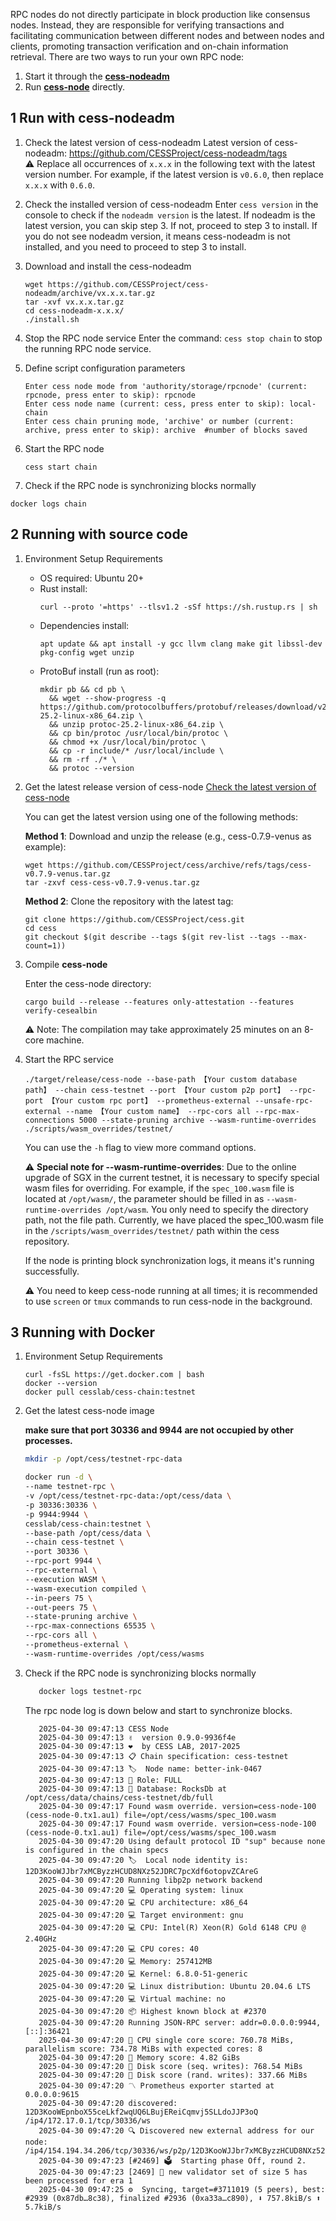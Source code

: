 RPC nodes do not directly participate in block production like consensus nodes. Instead, they are responsible for verifying transactions and facilitating communication between different nodes and between nodes and clients, promoting transaction verification and on-chain information retrieval. There are two ways to run your own RPC node:

1. Start it through the [**cess-nodeadm**](https://github.com/CESSProject/cess-nodeadm)
2. Run [**cess-node**](https://github.com/CESSProject/cess) directly.

## 1 Run with cess-nodeadm

1. Check the latest version of cess-nodeadm
   Latest version of cess-nodeadm: <https://github.com/CESSProject/cess-nodeadm/tags><br/>
   ⚠️ Replace all occurrences of `x.x.x` in the following text with the latest version number. For example, if the latest version is `v0.6.0`, then replace `x.x.x` with `0.6.0`.

2. Check the installed version of cess-nodeadm
   Enter `cess version` in the console to check if the `nodeadm version` is the latest.
   If nodeadm is the latest version, you can skip step 3. If not, proceed to step 3 to install. If you do not see nodeadm version, it means cess-nodeadm is not installed, and you need to proceed to step 3 to install.

3. Download and install the cess-nodeadm
   ```shell
   wget https://github.com/CESSProject/cess-nodeadm/archive/vx.x.x.tar.gz
   tar -xvf vx.x.x.tar.gz
   cd cess-nodeadm-x.x.x/
   ./install.sh
   ```

4. Stop the RPC node service
   Enter the command: `cess stop chain` to stop the running RPC node service.

5. Define script configuration parameters
   ```shell
   Enter cess node mode from 'authority/storage/rpcnode' (current: rpcnode, press enter to skip): rpcnode
   Enter cess node name (current: cess, press enter to skip): local-chain
   Enter cess chain pruning mode, 'archive' or number (current: archive, press enter to skip): archive  #number of blocks saved
   ```

6. Start the RPC node
   ```shell
   cess start chain
   ```

7. Check if the RPC node is synchronizing blocks normally
  ```shell
  docker logs chain
  ```

## 2 Running with source code

1. Environment Setup Requirements
   - OS required: Ubuntu 20+
   - Rust install: 
     ```shell
     curl --proto '=https' --tlsv1.2 -sSf https://sh.rustup.rs | sh
     ```
   - Dependencies install: 
     ```shell
     apt update && apt install -y gcc llvm clang make git libssl-dev pkg-config wget unzip
     ```
   - ProtoBuf install (run as root): 
     ```shell
     mkdir pb && cd pb \
       && wget --show-progress -q https://github.com/protocolbuffers/protobuf/releases/download/v25.2/protoc-25.2-linux-x86_64.zip \
       && unzip protoc-25.2-linux-x86_64.zip \
       && cp bin/protoc /usr/local/bin/protoc \
       && chmod +x /usr/local/bin/protoc \
       && cp -r include/* /usr/local/include \
       && rm -rf ./* \
       && protoc --version
     ```

2. Get the latest release version of cess-node
   [Check the latest version of cess-node](https://github.com/CESSProject/cess/tags)

   You can get the latest version using one of the following methods:

   **Method 1**: Download and unzip the release (e.g., cess-0.7.9-venus as example):
   ```shell
   wget https://github.com/CESSProject/cess/archive/refs/tags/cess-v0.7.9-venus.tar.gz
   tar -zxvf cess-cess-v0.7.9-venus.tar.gz
   ```

   **Method 2**: Clone the repository with the latest tag:
   ```shell
   git clone https://github.com/CESSProject/cess.git
   cd cess
   git checkout $(git describe --tags $(git rev-list --tags --max-count=1))
   ```

3. Compile **cess-node**

   Enter the cess-node directory:
   ```shell
   cargo build --release --features only-attestation --features verify-cesealbin
   ```

   ⚠️ Note: The compilation may take approximately 25 minutes on an 8-core machine.

4. Start the RPC service
   ```shell
   ./target/release/cess-node --base-path 【Your custom database path】 --chain cess-testnet --port 【Your custom p2p port】 --rpc-port 【Your custom rpc port】 --prometheus-external --unsafe-rpc-external --name 【Your custom name】 --rpc-cors all --rpc-max-connections 5000 --state-pruning archive --wasm-runtime-overrides ./scripts/wasm_overrides/testnet/

   ```

   You can use the `-h` flag to view more command options.

   ⚠️ **Special note for --wasm-runtime-overrides**: Due to the online upgrade of SGX in the current testnet, it is necessary to specify special wasm files for overriding. For example, if the `spec_100.wasm` file is located at `/opt/wasm/`, the parameter should be filled in as `--wasm-runtime-overrides /opt/wasm`. You only need to specify the directory path, not the file path. Currently, we have placed the spec_100.wasm file in the `/scripts/wasm_overrides/testnet/` path within the cess repository.

   If the node is printing block synchronization logs, it means it's running successfully.

   ⚠️ You need to keep cess-node running at all times; it is recommended to use `screen` or `tmux` commands to run cess-node in the background.

## 3 Running with Docker

1. Environment Setup Requirements
     ```shell
     curl -fsSL https://get.docker.com | bash
     docker --version
     docker pull cesslab/cess-chain:testnet
     ```

2. Get the latest cess-node image

   **make sure that port 30336 and 9944 are not occupied by other processes.**

   ```bash
   mkdir -p /opt/cess/testnet-rpc-data

   docker run -d \
   --name testnet-rpc \
   -v /opt/cess/testnet-rpc-data:/opt/cess/data \
   -p 30336:30336 \
   -p 9944:9944 \
   cesslab/cess-chain:testnet \
   --base-path /opt/cess/data \
   --chain cess-testnet \
   --port 30336 \
   --rpc-port 9944 \
   --rpc-external \
   --execution WASM \
   --wasm-execution compiled \
   --in-peers 75 \
   --out-peers 75 \
   --state-pruning archive \
   --rpc-max-connections 65535 \
   --rpc-cors all \
   --prometheus-external \
   --wasm-runtime-overrides /opt/cess/wasms
   ```

3. Check if the RPC node is synchronizing blocks normally

   ```bash
      docker logs testnet-rpc
   ```

   The rpc node log is down below and start to synchronize blocks.

   ```text
      2025-04-30 09:47:13 CESS Node
      2025-04-30 09:47:13 ✌️  version 0.9.0-9936f4e
      2025-04-30 09:47:13 ❤️  by CESS LAB, 2017-2025
      2025-04-30 09:47:13 📋 Chain specification: cess-testnet
      2025-04-30 09:47:13 🏷  Node name: better-ink-0467
      2025-04-30 09:47:13 👤 Role: FULL
      2025-04-30 09:47:13 💾 Database: RocksDb at /opt/cess/data/chains/cess-testnet/db/full
      2025-04-30 09:47:17 Found wasm override. version=cess-node-100 (cess-node-0.tx1.au1) file=/opt/cess/wasms/spec_100.wasm
      2025-04-30 09:47:17 Found wasm override. version=cess-node-100 (cess-node-0.tx1.au1) file=/opt/cess/wasms/spec_100.wasm
      2025-04-30 09:47:20 Using default protocol ID "sup" because none is configured in the chain specs
      2025-04-30 09:47:20 🏷  Local node identity is: 12D3KooWJJbr7xMCByzzHCUD8NXz52JDRC7pcXdf6otopvZCAreG
      2025-04-30 09:47:20 Running libp2p network backend
      2025-04-30 09:47:20 💻 Operating system: linux
      2025-04-30 09:47:20 💻 CPU architecture: x86_64
      2025-04-30 09:47:20 💻 Target environment: gnu
      2025-04-30 09:47:20 💻 CPU: Intel(R) Xeon(R) Gold 6148 CPU @ 2.40GHz
      2025-04-30 09:47:20 💻 CPU cores: 40
      2025-04-30 09:47:20 💻 Memory: 257412MB
      2025-04-30 09:47:20 💻 Kernel: 6.8.0-51-generic
      2025-04-30 09:47:20 💻 Linux distribution: Ubuntu 20.04.6 LTS
      2025-04-30 09:47:20 💻 Virtual machine: no
      2025-04-30 09:47:20 📦 Highest known block at #2370
      2025-04-30 09:47:20 Running JSON-RPC server: addr=0.0.0.0:9944,[::]:36421
      2025-04-30 09:47:20 🏁 CPU single core score: 760.78 MiBs, parallelism score: 734.78 MiBs with expected cores: 8
      2025-04-30 09:47:20 🏁 Memory score: 4.82 GiBs
      2025-04-30 09:47:20 🏁 Disk score (seq. writes): 768.54 MiBs
      2025-04-30 09:47:20 🏁 Disk score (rand. writes): 337.66 MiBs
      2025-04-30 09:47:20 〽️ Prometheus exporter started at 0.0.0.0:9615
      2025-04-30 09:47:20 discovered: 12D3KooWEpnboX55ceLkf2wqUQ6LBujEReiCqmvj5SLLdoJJP3oQ /ip4/172.17.0.1/tcp/30336/ws
      2025-04-30 09:47:20 🔍 Discovered new external address for our node: /ip4/154.194.34.206/tcp/30336/ws/p2p/12D3KooWJJbr7xMCByzzHCUD8NXz52JDRC7pcXdf6otopvZCAreG
      2025-04-30 09:47:23 [#2469] 🗳  Starting phase Off, round 2.
      2025-04-30 09:47:23 [2469] 💸 new validator set of size 5 has been processed for era 1
      2025-04-30 09:47:25 ⚙️  Syncing, target=#3711019 (5 peers), best: #2939 (0x87db…8c38), finalized #2936 (0xa33a…c890), ⬇ 757.8kiB/s ⬆ 5.7kiB/s
   ```